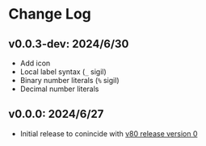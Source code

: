 # Change Log

## v0.0.3-dev: 2024/6/30

- Add icon
- Local label syntax (`_` sigil)
- Binary number literals (`%` sigil)
- Decimal number literals

## v0.0.0: 2024/6/27

- Initial release to conincide with [v80 release version 0](https://github.com/Kroc/v80/releases/tag/v0)